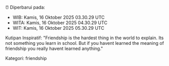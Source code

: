 ⏰ Diperbarui pada:
- WIB: Kamis, 16 Oktober 2025 03.30.29 UTC
- WITA: Kamis, 16 Oktober 2025 04.30.29 UTC
- WIT: Kamis, 16 Oktober 2025 05.30.29 UTC

Kutipan Inspiratif:
"Friendship is the hardest thing in the world to explain. Its not something you learn in school. But if you havent learned the meaning of friendship you really havent learned anything."


Kategori: friendship

